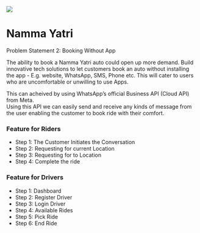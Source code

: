 ![](./Image-Assets/img1.png)
# Namma Yatri   
Problem Statement 2: Booking Without App

The ability to book a Namma Yatri auto could open  up more demand. Build innovative tech solutions to  let customers book an auto without installing the  app - E.g. website, WhatsApp, SMS, Phone etc. This  will cater to users who are uncomfortable or  unwilling to use Apps.<br>

This can acheived by using WhatsApp’s official  Business API (Cloud API) from Meta. <br>
Using this API  we can easily send and receive any kinds of  message from the user enabling the customer to  book ride with their comfort.


### Feature for Riders
- Step 1: The Customer Initiates  the Conversation
- Step 2: Requesting  for current Location
- Step 3: Requesting for to  Location
- Step 4: Complete the ride

### Feature for Drivers
- Step 1: Dashboard
- Step 2: Register Driver
- Step 3: Login Driver
- Step 4: Available Rides 
- Step 5: Pick Ride
- Step 6: End Ride
